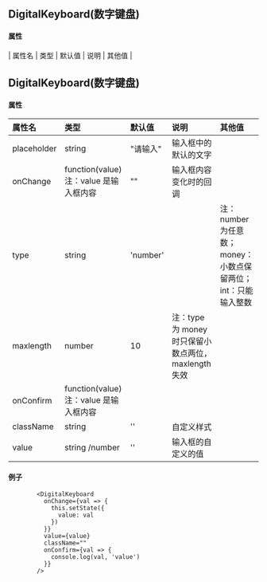 ## DigitalKeyboard(数字键盘)

#### 属性

| 属性名 | 类型 | 默认值 | 说明 | 其他值 |

## DigitalKeyboard(数字键盘)

#### 属性

| 属性名      | 类型                                   | 默认值   | 说明                                                 | 其他值                                                        |
| :---------- | :------------------------------------- | :------- | :--------------------------------------------------- | :------------------------------------------------------------ |
| placeholder | string                                 | "请输入" | 输入框中的默认的文字                                 |                                                               |
| onChange    | function(value) 注：value 是输入框内容 | ""       | 输入框内容变化时的回调                               |
| type        | string                                 | 'number' |                                                      | 注：number 为任意数；money：小数点保留两位；int：只能输入整数 |
| maxlength   | number                                 | 10       | 注：type 为 money 时只保留小数点两位，maxlength 失效 |                                                               |
| onConfirm   | function(value) 注：value 是输入框内容 |
| className   | string                                 | ''       | 自定义样式                                           |
| value       | string /number                         | ''       | 输入框的自定义的值                                   |                                                               |

#### 例子

```
        <DigitalKeyboard
          onChange={val => {
            this.setState({
              value: val
            })
          }}
          value={value}
          className=""
          onConfirm={val => {
            console.log(val, 'value')
          }}
        />
```
